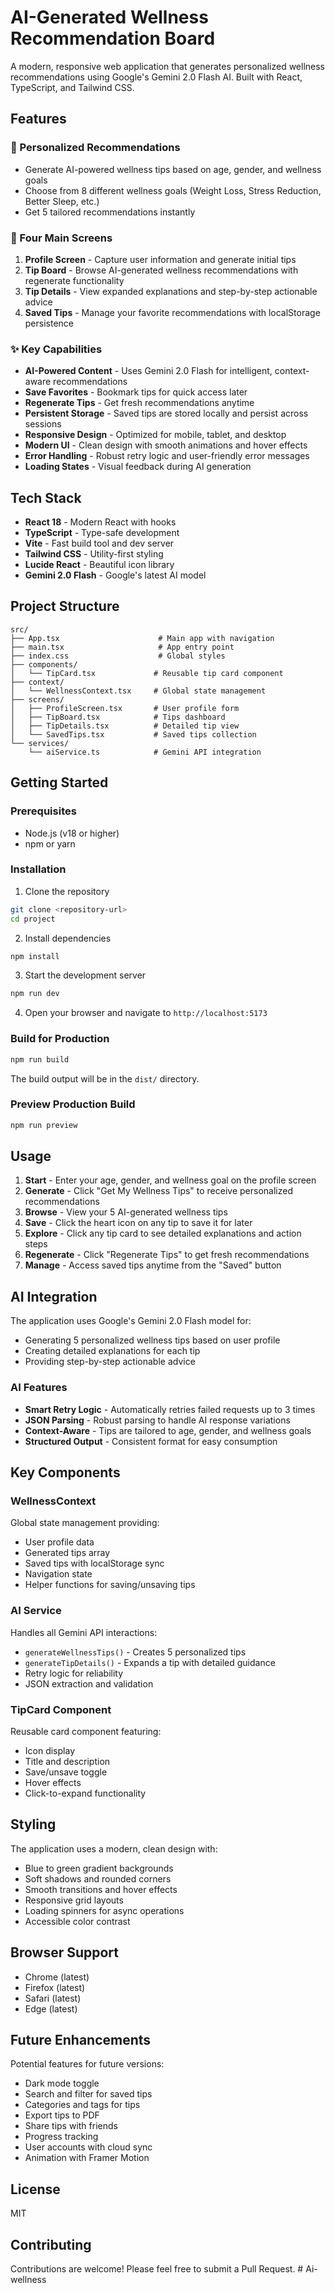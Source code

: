 # AI-Generated Wellness Recommendation Board

A modern, responsive web application that generates personalized wellness recommendations using Google's Gemini 2.0 Flash AI. Built with React, TypeScript, and Tailwind CSS.

## Features

### 🎯 Personalized Recommendations
- Generate AI-powered wellness tips based on age, gender, and wellness goals
- Choose from 8 different wellness goals (Weight Loss, Stress Reduction, Better Sleep, etc.)
- Get 5 tailored recommendations instantly

### 📱 Four Main Screens
1. **Profile Screen** - Capture user information and generate initial tips
2. **Tip Board** - Browse AI-generated wellness recommendations with regenerate functionality
3. **Tip Details** - View expanded explanations and step-by-step actionable advice
4. **Saved Tips** - Manage your favorite recommendations with localStorage persistence

### ✨ Key Capabilities
- **AI-Powered Content** - Uses Gemini 2.0 Flash for intelligent, context-aware recommendations
- **Save Favorites** - Bookmark tips for quick access later
- **Regenerate Tips** - Get fresh recommendations anytime
- **Persistent Storage** - Saved tips are stored locally and persist across sessions
- **Responsive Design** - Optimized for mobile, tablet, and desktop
- **Modern UI** - Clean design with smooth animations and hover effects
- **Error Handling** - Robust retry logic and user-friendly error messages
- **Loading States** - Visual feedback during AI generation

## Tech Stack

- **React 18** - Modern React with hooks
- **TypeScript** - Type-safe development
- **Vite** - Fast build tool and dev server
- **Tailwind CSS** - Utility-first styling
- **Lucide React** - Beautiful icon library
- **Gemini 2.0 Flash** - Google's latest AI model

## Project Structure

```
src/
├── App.tsx                      # Main app with navigation
├── main.tsx                     # App entry point
├── index.css                    # Global styles
├── components/
│   └── TipCard.tsx             # Reusable tip card component
├── context/
│   └── WellnessContext.tsx     # Global state management
├── screens/
│   ├── ProfileScreen.tsx       # User profile form
│   ├── TipBoard.tsx            # Tips dashboard
│   ├── TipDetails.tsx          # Detailed tip view
│   └── SavedTips.tsx           # Saved tips collection
└── services/
    └── aiService.ts            # Gemini API integration
```

## Getting Started

### Prerequisites
- Node.js (v18 or higher)
- npm or yarn

### Installation

1. Clone the repository
```bash
git clone <repository-url>
cd project
```

2. Install dependencies
```bash
npm install
```

3. Start the development server
```bash
npm run dev
```

4. Open your browser and navigate to `http://localhost:5173`

### Build for Production

```bash
npm run build
```

The build output will be in the `dist/` directory.

### Preview Production Build

```bash
npm run preview
```

## Usage

1. **Start** - Enter your age, gender, and wellness goal on the profile screen
2. **Generate** - Click "Get My Wellness Tips" to receive personalized recommendations
3. **Browse** - View your 5 AI-generated wellness tips
4. **Save** - Click the heart icon on any tip to save it for later
5. **Explore** - Click any tip card to see detailed explanations and action steps
6. **Regenerate** - Click "Regenerate Tips" to get fresh recommendations
7. **Manage** - Access saved tips anytime from the "Saved" button

## AI Integration

The application uses Google's Gemini 2.0 Flash model for:
- Generating 5 personalized wellness tips based on user profile
- Creating detailed explanations for each tip
- Providing step-by-step actionable advice

### AI Features
- **Smart Retry Logic** - Automatically retries failed requests up to 3 times
- **JSON Parsing** - Robust parsing to handle AI response variations
- **Context-Aware** - Tips are tailored to age, gender, and wellness goals
- **Structured Output** - Consistent format for easy consumption

## Key Components

### WellnessContext
Global state management providing:
- User profile data
- Generated tips array
- Saved tips with localStorage sync
- Navigation state
- Helper functions for saving/unsaving tips

### AI Service
Handles all Gemini API interactions:
- `generateWellnessTips()` - Creates 5 personalized tips
- `generateTipDetails()` - Expands a tip with detailed guidance
- Retry logic for reliability
- JSON extraction and validation

### TipCard Component
Reusable card component featuring:
- Icon display
- Title and description
- Save/unsave toggle
- Hover effects
- Click-to-expand functionality

## Styling

The application uses a modern, clean design with:
- Blue to green gradient backgrounds
- Soft shadows and rounded corners
- Smooth transitions and hover effects
- Responsive grid layouts
- Loading spinners for async operations
- Accessible color contrast

## Browser Support

- Chrome (latest)
- Firefox (latest)
- Safari (latest)
- Edge (latest)

## Future Enhancements

Potential features for future versions:
- Dark mode toggle
- Search and filter for saved tips
- Categories and tags for tips
- Export tips to PDF
- Share tips with friends
- Progress tracking
- User accounts with cloud sync
- Animation with Framer Motion

## License

MIT

## Contributing

Contributions are welcome! Please feel free to submit a Pull Request.
#   A i - w e l l n e s s  
 